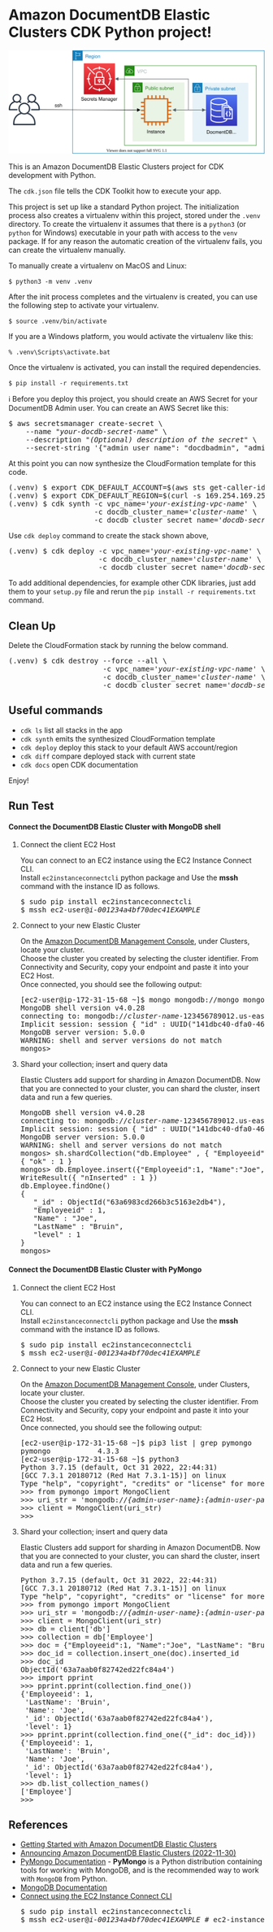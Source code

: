 
# Amazon DocumentDB Elastic Clusters CDK Python project!

![docdb-elastic-arch](./docdb-elastic-arch.svg)

This is an Amazon DocumentDB Elastic Clusters project for CDK development with Python.

The `cdk.json` file tells the CDK Toolkit how to execute your app.

This project is set up like a standard Python project.  The initialization
process also creates a virtualenv within this project, stored under the `.venv`
directory.  To create the virtualenv it assumes that there is a `python3`
(or `python` for Windows) executable in your path with access to the `venv`
package. If for any reason the automatic creation of the virtualenv fails,
you can create the virtualenv manually.

To manually create a virtualenv on MacOS and Linux:

```
$ python3 -m venv .venv
```

After the init process completes and the virtualenv is created, you can use the following
step to activate your virtualenv.

```
$ source .venv/bin/activate
```

If you are a Windows platform, you would activate the virtualenv like this:

```
% .venv\Scripts\activate.bat
```

Once the virtualenv is activated, you can install the required dependencies.

```
$ pip install -r requirements.txt
```

:information_source: Before you deploy this project, you should create an AWS Secret for your DocumentDB Admin user. You can create an AWS Secret like this:

<pre>
$ aws secretsmanager create-secret \
    --name <i>"your-docdb-secret-name"</i> \
    --description "<i>(Optional) description of the secret</i>" \
    --secret-string '{"admin_user_name": "docdbadmin", "admin_user_password": <i>"password_of_at_last_8_characters"</i>}'
</pre>

At this point you can now synthesize the CloudFormation template for this code.

<pre>
(.venv) $ export CDK_DEFAULT_ACCOUNT=$(aws sts get-caller-identity --query Account --output text)
(.venv) $ export CDK_DEFAULT_REGION=$(curl -s 169.254.169.254/latest/dynamic/instance-identity/document | jq -r .region)
(.venv) $ cdk synth -c vpc_name='<i>your-existing-vpc-name</i>' \
                    -c docdb_cluster_name='<i>cluster-name</i>' \
                    -c docdb_cluster_secret_name='<i>docdb-secret-name</i>'
</pre>



Use `cdk deploy` command to create the stack shown above,

<pre>
(.venv) $ cdk deploy -c vpc_name='<i>your-existing-vpc-name</i>' \
                     -c docdb_cluster_name='<i>cluster-name</i>' \
                     -c docdb_cluster_secret_name='<i>docdb-secret-name</i>'
</pre>

To add additional dependencies, for example other CDK libraries, just add
them to your `setup.py` file and rerun the `pip install -r requirements.txt`
command.

## Clean Up

Delete the CloudFormation stack by running the below command.

<pre>
(.venv) $ cdk destroy --force --all \
                      -c vpc_name='<i>your-existing-vpc-name</i>' \
                      -c docdb_cluster_name='<i>cluster-name</i>' \
                      -c docdb_cluster_secret_name='<i>docdb-secret-name</i>'
</pre>

## Useful commands

 * `cdk ls`          list all stacks in the app
 * `cdk synth`       emits the synthesized CloudFormation template
 * `cdk deploy`      deploy this stack to your default AWS account/region
 * `cdk diff`        compare deployed stack with current state
 * `cdk docs`        open CDK documentation

Enjoy!

## Run Test

#### Connect the DocumentDB Elastic Cluster with MongoDB shell

1. Connect the client EC2 Host

   You can connect to an EC2 instance using the EC2 Instance Connect CLI.<br/>
   Install `ec2instanceconnectcli` python package and Use the **mssh** command with the instance ID as follows.
   <pre>
   $ sudo pip install ec2instanceconnectcli
   $ mssh ec2-user@<i>i-001234a4bf70dec41EXAMPLE</i>
   </pre>

2. Connect to your new Elastic Cluster

   On the [Amazon DocumentDB Management Console](https://console.aws.amazon.com/docdb), under Clusters, locate your cluster.<br/>
   Choose the cluster you created by selecting the cluster identifier. From Connectivity and Security, copy your endpoint and paste it into your EC2 Host.<br/>
   Once connected, you should see the following output:
   <pre>
   [ec2-user@ip-172-31-15-68 ~]$ mongo mongodb://mongo mongodb://<i>{admin-user-name}</i>:<i>{admin-user-password}</i>@<i>cluster-name</i>-123456789012.us-east-1.docdb-elastic.amazonaws.com:27017 -ssl
   MongoDB shell version v4.0.28
   connecting to: mongodb://<i>cluster-name</i>-123456789012.us-east-1.docdb-elastic.amazonaws.com:27017/?gssapiServiceName=mongodb
   Implicit session: session { "id" : UUID("141dbc40-dfa0-46a0-8ab8-28cf56d89cb0") }
   MongoDB server version: 5.0.0
   WARNING: shell and server versions do not match
   mongos>
   </pre>

3. Shard your collection; insert and query data

   Elastic Clusters add support for sharding in Amazon DocumentDB. Now that you are connected to your cluster, you can shard the cluster, insert data and run a few queries.
   <pre>
   MongoDB shell version v4.0.28
   connecting to: mongodb://<i>cluster-name</i>-123456789012.us-east-1.docdb-elastic.amazonaws.com:27017/?gssapiServiceName=mongodb
   Implicit session: session { "id" : UUID("141dbc40-dfa0-46a0-8ab8-28cf56d89cb0") }
   MongoDB server version: 5.0.0
   WARNING: shell and server versions do not match
   mongos> sh.shardCollection("db.Employee" , { "Employeeid" : "hashed" })
   { "ok" : 1 }
   mongos> db.Employee.insert({"Employeeid":1, "Name":"Joe", "LastName": "Bruin", "level": 1 })
   WriteResult({ "nInserted" : 1 })
   db.Employee.findOne()
   {
      "_id" : ObjectId("63a6983cd266b3c5163e2db4"),
      "Employeeid" : 1,
      "Name" : "Joe",
      "LastName" : "Bruin",
      "level" : 1
   }
   mongos>
   </pre>

#### Connect the DocumentDB Elastic Cluster with PyMongo

1. Connect the client EC2 Host

   You can connect to an EC2 instance using the EC2 Instance Connect CLI.<br/>
   Install `ec2instanceconnectcli` python package and Use the **mssh** command with the instance ID as follows.
   <pre>
   $ sudo pip install ec2instanceconnectcli
   $ mssh ec2-user@<i>i-001234a4bf70dec41EXAMPLE</i>
   </pre>

2. Connect to your new Elastic Cluster

   On the [Amazon DocumentDB Management Console](https://console.aws.amazon.com/docdb), under Clusters, locate your cluster.<br/>
   Choose the cluster you created by selecting the cluster identifier. From Connectivity and Security, copy your endpoint and paste it into your EC2 Host.<br/>
   Once connected, you should see the following output:
   <pre>
   [ec2-user@ip-172-31-15-68 ~]$ pip3 list | grep pymongo
   pymongo           4.3.3
   [ec2-user@ip-172-31-15-68 ~]$ python3
   Python 3.7.15 (default, Oct 31 2022, 22:44:31)
   [GCC 7.3.1 20180712 (Red Hat 7.3.1-15)] on linux
   Type "help", "copyright", "credits" or "license" for more information.
   >>> from pymongo import MongoClient
   >>> uri_str = 'mongodb://<i>{admin-user-name}</i>:<i>{admin-user-password}</i>@<i>cluster-name</i>-123456789012.us-east-1.docdb-elastic.amazonaws.com:27017/?ssl=true'
   >>> client = MongoClient(uri_str)
   >>>
   </pre>

3. Shard your collection; insert and query data

   Elastic Clusters add support for sharding in Amazon DocumentDB. Now that you are connected to your cluster, you can shard the cluster, insert data and run a few queries.
   <pre>
   Python 3.7.15 (default, Oct 31 2022, 22:44:31)
   [GCC 7.3.1 20180712 (Red Hat 7.3.1-15)] on linux
   Type "help", "copyright", "credits" or "license" for more information.
   >>> from pymongo import MongoClient
   >>> uri_str = 'mongodb://<i>{admin-user-name}</i>:<i>{admin-user-password}</i>@<i>cluster-name</i>-123456789012.us-east-1.docdb-elastic.amazonaws.com:27017/?ssl=true'
   >>> client = MongoClient(uri_str)
   >>> db = client['db']
   >>> collection = db['Employee']
   >>> doc = {"Employeeid":1, "Name":"Joe", "LastName": "Bruin", "level": 1 }
   >>> doc_id = collection.insert_one(doc).inserted_id
   >>> doc_id
   ObjectId('63a7aab0f82742ed22fc84a4')
   >>> import pprint
   >>> pprint.pprint(collection.find_one())
   {'Employeeid': 1,
    'LastName': 'Bruin',
    'Name': 'Joe',
    '_id': ObjectId('63a7aab0f82742ed22fc84a4'),
    'level': 1}
   >>> pprint.pprint(collection.find_one({"_id": doc_id}))
   {'Employeeid': 1,
    'LastName': 'Bruin',
    'Name': 'Joe',
    '_id': ObjectId('63a7aab0f82742ed22fc84a4'),
    'level': 1}
   >>> db.list_collection_names()
   ['Employee']
   >>>
   </pre>

## References

 * [Getting Started with Amazon DocumentDB Elastic Clusters](https://docs.aws.amazon.com/documentdb/latest/developerguide/elastic-get-started.html)
 * [Announcing Amazon DocumentDB Elastic Clusters (2022-11-30)](https://aws.amazon.com/ko/blogs/aws/announcing-amazon-documentdb-elastic-clusters/)
 * [PyMongo Documentation](https://pymongo.readthedocs.io/en/stable/) - **PyMongo** is a Python distribution containing tools for working with MongoDB, and is the recommended way to work with `MongoDB` from Python.
 * [MongoDB Documentation](https://www.mongodb.com/docs/manual/)
 * [Connect using the EC2 Instance Connect CLI](https://docs.aws.amazon.com/AWSEC2/latest/UserGuide/ec2-instance-connect-methods.html#ec2-instance-connect-connecting-ec2-cli)
   <pre>
   $ sudo pip install ec2instanceconnectcli
   $ mssh ec2-user@<i>i-001234a4bf70dec41EXAMPLE</i> # ec2-instance-id
   </pre>

